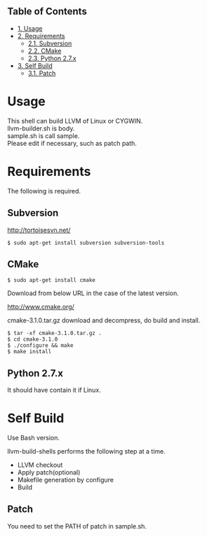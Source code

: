 <div id="table-of-contents">
<h2>Table of Contents</h2>
<div id="text-table-of-contents">
<ul>
<li><a href="#sec-1">1. Usage</a></li>
<li><a href="#sec-2">2. Requirements</a>
<ul>
<li><a href="#sec-2-1">2.1. Subversion</a></li>
<li><a href="#sec-2-2">2.2. CMake</a></li>
<li><a href="#sec-2-3">2.3. Python 2.7.x</a></li>
</ul>
</li>
<li><a href="#sec-3">3. Self Build</a>
<ul>
<li><a href="#sec-3-1">3.1. Patch</a></li>
</ul>
</li>
</ul>
</div>
</div>



# Usage<a id="sec-1" name="sec-1"></a>

This shell can build LLVM of Linux or CYGWIN.  
llvm-builder.sh is body.  
sample.sh is call sample.  
Please edit if necessary, such as patch path.  

# Requirements<a id="sec-2" name="sec-2"></a>

The following is required.  

## Subversion<a id="sec-2-1" name="sec-2-1"></a>

<http://tortoisesvn.net/>  

    $ sudo apt-get install subversion subversion-tools

## CMake<a id="sec-2-2" name="sec-2-2"></a>

    $ sudo apt-get install cmake

Download from below URL in the case of the latest version.  

<http://www.cmake.org/>  

cmake-3.1.0.tar.gz download and decompress, do build and install.  

    $ tar -xf cmake-3.1.0.tar.gz .
    $ cd cmake-3.1.0
    $ ./configure && make
    $ make install

## Python 2.7.x<a id="sec-2-3" name="sec-2-3"></a>

It should have contain it if Linux.  

# Self Build<a id="sec-3" name="sec-3"></a>

Use Bash version.  

llvm-build-shells performs the following step at a time.  
-   LLVM checkout
-   Apply patch(optional)
-   Makefile generation by configure
-   Build

## Patch<a id="sec-3-1" name="sec-3-1"></a>

You need to set the PATH of patch in sample.sh.
